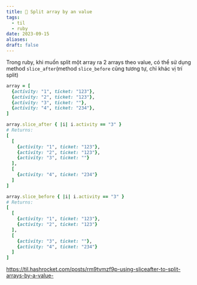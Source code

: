 ```yaml
---
title: 🌱 Split array by an value
tags:
  - til
  - ruby
date: 2023-09-15
aliases: 
draft: false
---
```

Trong ruby, khi muốn split một array ra 2 arrays theo value, có thể sử dụng method `slice_after`(method `slice_before` cũng tương tự, chỉ khác vị trí split)

```ruby
array = [
  {activity: "1", ticket: "123"},
  {activity: "2", ticket: "123"},
  {activity: "3", ticket: ""},
  {activity: "4", ticket: "234"},
]

array.slice_after { |i| i.activity == "3" }
# Returns:
[
  [
    {activity: "1", ticket: "123"},
    {activity: "2", ticket: "123"},
    {activity: "3", ticket: ""}
  ],
  [
    {activity: "4", ticket: "234"}
  ]
]

array.slice_before { |i| i.activity == "3" }
# Returns:
[
  [
    {activity: "1", ticket: "123"},
    {activity: "2", ticket: "123"}
  ],
  [
    {activity: "3", ticket: ""},
    {activity: "4", ticket: "234"}
  ]
]
```


https://til.hashrocket.com/posts/rm9tvmzf9p-using-sliceafter-to-split-arrays-by-a-value-